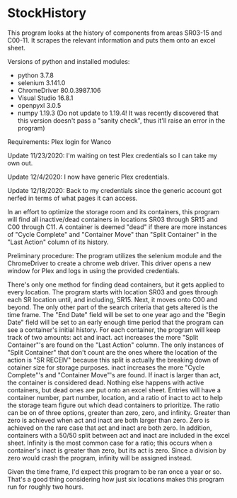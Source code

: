 # StockHistory
This program looks at the history of components from areas SR03-15 and C00-11. It scrapes the relevant information and puts them onto an excel sheet.

Versions of python and installed modules: 
- python 3.7.8
- selenium 3.141.0
- ChromeDriver 80.0.3987.106
- Visual Studio 16.8.1
- openpyxl 3.0.5
- numpy 1.19.3 (Do not update to 1.19.4! It was recently discovered that this version doesn't pass a "sanity check", thus it'll raise an error in the program)

Requirements:
Plex login for Wanco

Update 11/23/2020: I'm waiting on test Plex credentials so I can take my own out.

Update 12/4/2020: I now have generic Plex credentials.

Update 12/18/2020: Back to my credentials since the generic account got nerfed in terms of what pages it can access.

In an effort to optimize the storage room and its containers, this program will find all inactive/dead containers in locations SR03 through SR15 and 
C00 through C11. A container is deemed "dead" if there are more instances of "Cycle Complete" and "Container Move" than "Split Container" in the 
"Last Action" column of its history.

Preliminary procedure: The program utilizes the selenium module and the ChromeDriver to create a chrome web driver. This driver opens a new window for Plex and
logs in using the provided credentials.

There's only one method for finding dead containers, but it gets applied to every location. The program starts with location SR03 and goes through each SR location
until, and including, SR15. Next, it moves onto C00 and beyond. The only other part of the search criteria that gets altered is the time frame. The "End Date" field
will be set to one year ago and the "Begin Date" field will be set to an early enough time period that the program can see a container's initial history. For each
container, the program will keep track of two amounts: act and inact. act increases the more "Split Container"'s are found on the "Last Action" column. The only 
instances of "Split Container" that don't count are the ones where the location of the action is "SR RECEIV" because this split is actually the breaking down of
cotainer size for storage purposes. inact increases the more "Cycle Complete"'s and "Container Move"'s are found. If inact is larger than act, the container is 
considered dead. Nothing else happens with active containers, but dead ones are put onto an excel sheet. Entries will have a container number, part number,
location, and a ratio of inact to act to help the storage team figure out which dead containers to prioritize.
The ratio can be on of three options, greater than zero, zero, and infinity. Greater than zero is achieved when act and inact are both larger than zero.
Zero is achieved on the rare case that act and inact are both zero. In addition, containers with a 50/50 split between act and inact are included in the
excel sheet. Infinity is the most common case for a ratio; this occurs when a container's inact is greater than zero, but its act is zero. Since a 
division by zero would crash the program, infinity will be assigned instead.

Given the time frame, I'd expect this program to be ran once a year or so. 
That's a good thing considering how just six locations makes this program run for roughly two hours.

